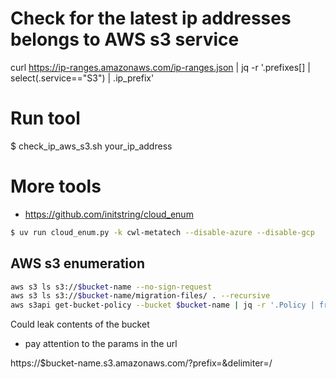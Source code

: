 # Check for the latest ip addresses belongs to AWS s3 service

curl https://ip-ranges.amazonaws.com/ip-ranges.json | jq -r '.prefixes[] | select(.service=="S3") | .ip_prefix'

# Run tool

$ check_ip_aws_s3.sh your_ip_address


# More tools
- https://github.com/initstring/cloud_enum

```bash
$ uv run cloud_enum.py -k cwl-metatech --disable-azure --disable-gcp
```


## AWS s3 enumeration

```bash
aws s3 ls s3://$bucket-name --no-sign-request
aws s3 ls s3://$bucket-name/migration-files/ . --recursive
aws s3api get-bucket-policy --bucket $bucket-name | jq -r '.Policy | fromjson'
```

Could leak contents of the bucket

- pay attention to the params in the url

https://$bucket-name.s3.amazonaws.com/?prefix=&delimiter=/
